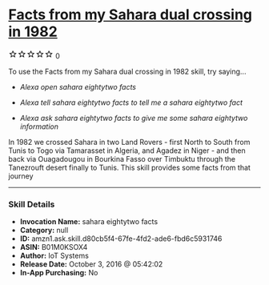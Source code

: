 # [Facts from my Sahara dual crossing in 1982](http://alexa.amazon.com/#skills/amzn1.ask.skill.d80cb5f4-67fe-4fd2-ade6-fbd6c5931746)
![0 stars](../../images/ic_star_border_black_18dp_1x.png)![0 stars](../../images/ic_star_border_black_18dp_1x.png)![0 stars](../../images/ic_star_border_black_18dp_1x.png)![0 stars](../../images/ic_star_border_black_18dp_1x.png)![0 stars](../../images/ic_star_border_black_18dp_1x.png) 0

To use the Facts from my Sahara dual crossing in 1982 skill, try saying...

* *Alexa open sahara eightytwo facts*

* *Alexa tell sahara eightytwo facts to tell me a sahara eightytwo fact*

* *Alexa ask sahara eightytwo facts to give me some sahara eightytwo information*

In 1982 we crossed Sahara in two Land Rovers - first North to South from Tunis to Togo via Tamarasset in Algeria, and Agadez in Niger - and then back via Ouagadougou in Bourkina Fasso over Timbuktu through the Tanezrouft desert finally to Tunis. This skill provides some facts from that journey

***

### Skill Details

* **Invocation Name:** sahara eightytwo facts
* **Category:** null
* **ID:** amzn1.ask.skill.d80cb5f4-67fe-4fd2-ade6-fbd6c5931746
* **ASIN:** B01M0KSOX4
* **Author:** IoT Systems
* **Release Date:** October 3, 2016 @ 05:42:02
* **In-App Purchasing:** No
